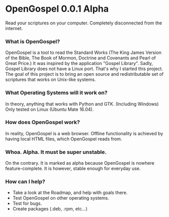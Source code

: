 # OpenGospel 0.0.1 Alpha
Read your scriptures on your computer. Completely disconnected from the internet.

### What is OpenGospel?
OpenGospel is a tool to read the Standard Works (The King James Version of the Bible, The Book of Mormon, Doctrine and Covenants and Pearl of Great Price.)
It was inspired by the application "Gospel Library". Sadly, Gospel Library does not have a Linux port. That's why I started this project.
The goal of this project is to bring an open source and redistributable set of scriptures that works on Unix-like systems.

### What Operating Systems will it work on?
In theory, anything that works with Python and GTK. (Including Windows)
Only tested on Linux (Ubuntu Mate 16.04).

### How does OpenGospel work?
In reality, OpenGospel is a web browser. Offline functionality is achieved by having local HTML files, which OpenGospel reads from.

### Whoa. Alpha. It must be super unstable.
On the contrary. It is marked as alpha because OpenGospel is nowhere feature-complete. It is however, stable enough for everyday use.

### How can I help?
* Take a look at the Roadmap, and help with goals there.
* Test OpenGospel on other operating systems.
* Test for bugs.
* Create packages (.deb, .rpm, etc...)
